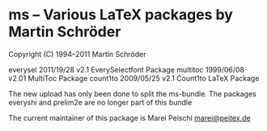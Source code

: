 # ms – Various LaTeX packages by Martin Schröder

Copyright (C) 1994–2011 Martin Schröder

everysel 2011/19/28 v2.1 EverySelectfont Package 
multitoc 1999/06/08 v2.01 MultiToc Package
count1to 2009/05/25 v2.1 Count1to LaTeX Package

The new upload has only been done to split the ms-bundle.
The packages everyshi and prelim2e are no longer part of this bundle

The current maintainer of this package is Marei Peischl <marei@peitex.de>

